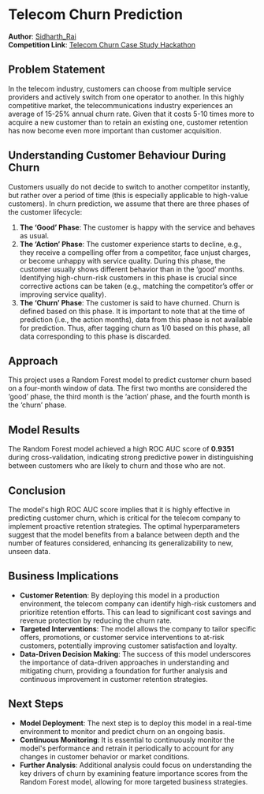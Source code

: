 # Telecom Churn Prediction

**Author**: [Sidharth_Rai](https://github.com/isidharthrai)  
**Competition Link**: [Telecom Churn Case Study Hackathon](https://www.kaggle.com/competitions/telecom-churn-case-study-hackathonc62/overview)

## Problem Statement
In the telecom industry, customers can choose from multiple service providers and actively switch from one operator to another. In this highly competitive market, the telecommunications industry experiences an average of 15-25% annual churn rate. Given that it costs 5-10 times more to acquire a new customer than to retain an existing one, customer retention has now become even more important than customer acquisition.

## Understanding Customer Behaviour During Churn
Customers usually do not decide to switch to another competitor instantly, but rather over a period of time (this is especially applicable to high-value customers). In churn prediction, we assume that there are three phases of the customer lifecycle:

1. **The ‘Good’ Phase**: The customer is happy with the service and behaves as usual.
2. **The ‘Action’ Phase**: The customer experience starts to decline, e.g., they receive a compelling offer from a competitor, face unjust charges, or become unhappy with service quality. During this phase, the customer usually shows different behavior than in the ‘good’ months. Identifying high-churn-risk customers in this phase is crucial since corrective actions can be taken (e.g., matching the competitor’s offer or improving service quality).
3. **The ‘Churn’ Phase**: The customer is said to have churned. Churn is defined based on this phase. It is important to note that at the time of prediction (i.e., the action months), data from this phase is not available for prediction. Thus, after tagging churn as 1/0 based on this phase, all data corresponding to this phase is discarded.

## Approach
This project uses a Random Forest model to predict customer churn based on a four-month window of data. The first two months are considered the ‘good’ phase, the third month is the ‘action’ phase, and the fourth month is the ‘churn’ phase.

## Model Results
The Random Forest model achieved a high ROC AUC score of **0.9351** during cross-validation, indicating strong predictive power in distinguishing between customers who are likely to churn and those who are not.

## Conclusion
The model's high ROC AUC score implies that it is highly effective in predicting customer churn, which is critical for the telecom company to implement proactive retention strategies. The optimal hyperparameters suggest that the model benefits from a balance between depth and the number of features considered, enhancing its generalizability to new, unseen data.

## Business Implications
- **Customer Retention**: By deploying this model in a production environment, the telecom company can identify high-risk customers and prioritize retention efforts. This can lead to significant cost savings and revenue protection by reducing the churn rate.
- **Targeted Interventions**: The model allows the company to tailor specific offers, promotions, or customer service interventions to at-risk customers, potentially improving customer satisfaction and loyalty.
- **Data-Driven Decision Making**: The success of this model underscores the importance of data-driven approaches in understanding and mitigating churn, providing a foundation for further analysis and continuous improvement in customer retention strategies.

## Next Steps
- **Model Deployment**: The next step is to deploy this model in a real-time environment to monitor and predict churn on an ongoing basis.
- **Continuous Monitoring**: It is essential to continuously monitor the model's performance and retrain it periodically to account for any changes in customer behavior or market conditions.
- **Further Analysis**: Additional analysis could focus on understanding the key drivers of churn by examining feature importance scores from the Random Forest model, allowing for more targeted business strategies.
